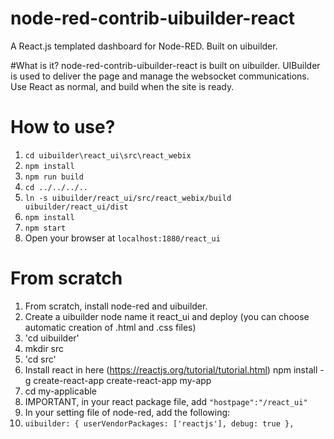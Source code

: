 # node-red-contrib-uibuilder-react
A React.js templated dashboard for Node-RED. Built on uibuilder.

#What is it?
node-red-contrib-uibuilder-react is built on uibuilder.
UIBuilder is used to deliver the page and manage the websocket communications.
Use React as normal, and build when the site is ready.

# How to use?

1. `cd uibuilder\react_ui\src\react_webix`
2. `npm install`
3. `npm run build`
5. `cd ../../../..`
4. `ln -s uibuilder/react_ui/src/react_webix/build uibuilder/react_ui/dist`
6. `npm install`
7. `npm start`
8. Open your browser at `localhost:1880/react_ui`

# From scratch
1. From scratch, install node-red and uibuilder.
2. Create a uibuilder node name it react_ui and deploy (you can choose automatic creation of .html and .css files)
3. 'cd uibuilder'
4. mkdir src
5. 'cd src'
6. Install react in here (https://reactjs.org/tutorial/tutorial.html)
npm install -g create-react-app
create-react-app my-app
7. cd my-applicable
8. IMPORTANT, in your react package file, add ``"hostpage":"/react_ui"``
9. In your setting file of node-red, add the following:
10. `uibuilder: {
        userVendorPackages: ['reactjs'],
        debug: true
    },`
